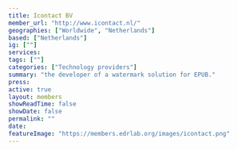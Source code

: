 ```yaml
---
title: Icontact BV 
member_url: "http://www.icontact.nl/"
geographies: ["Worldwide", "Netherlands"]
based: ["Netherlands"]
ig: [""] 
services: 
tags: [""]
categories: ["Technology providers"]
summary: "the developer of a watermark solution for EPUB."
press:
active: true
layout: members
showReadTime: false
showDate: false
permalink: ""
date: 
featureImage: "https://members.edrlab.org/images/icontact.png"
---
```

